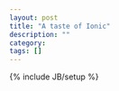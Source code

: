 ```yaml
---
layout: post
title: "A taste of Ionic"
description: ""
category: 
tags: []
---
```

{% include JB/setup %}
